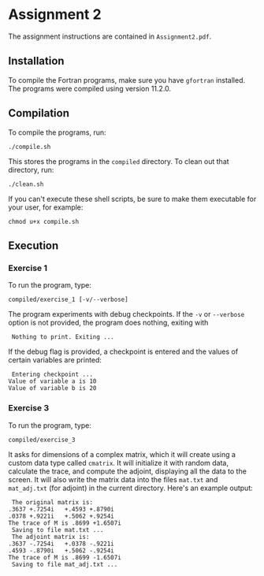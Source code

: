 # Assignment 2

The assignment instructions are contained in `Assignment2.pdf`.

## Installation

To compile the Fortran programs, make sure you have `gfortran` installed. The programs were compiled using version 11.2.0.

## Compilation

To compile the programs, run:

```
./compile.sh
```

This stores the programs in the `compiled` directory. To clean out that directory, run:

```
./clean.sh
```

If you can't execute these shell scripts, be sure to make them executable for your user, for example:

```
chmod u+x compile.sh
```

## Execution

### Exercise 1

To run the program, type:

```
compiled/exercise_1 [-v/--verbose]
```

The program experiments with debug checkpoints. If the `-v` or `--verbose` option is not provided, the program does
nothing, exiting with

```
 Nothing to print. Exiting ...
```

If the debug flag is provided, a checkpoint is entered and the values of certain variables are printed:

```
 Entering checkpoint ...
Value of variable a is 10
Value of variable b is 20
```

### Exercise 3

To run the program, type:

```
compiled/exercise_3
```

It asks for dimensions of a complex matrix, which it will create using a custom data type called `cmatrix`. It will
initialize it with random data, calculate the trace, and compute the adjoint, displaying all the data to the screen.
It will also write the matrix data into the files `mat.txt` and `mat_adj.txt` (for adjoint) in the current directory.
Here's an example output:

```
 The original matrix is:
.3637 +.7254i   +.4593 +.8790i
.0378 +.9221i   +.5062 +.9254i
The trace of M is .8699 +1.6507i
 Saving to file mat.txt ...
 The adjoint matrix is:
.3637 -.7254i   +.0378 -.9221i
.4593 -.8790i   +.5062 -.9254i
The trace of M is .8699 -1.6507i
 Saving to file mat_adj.txt ...
```
